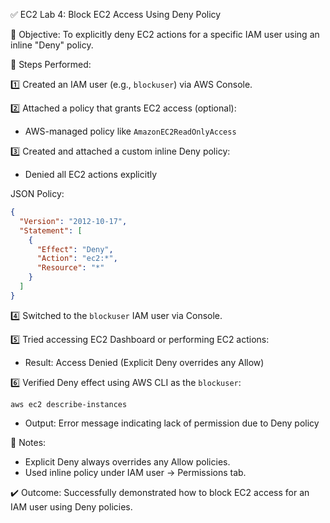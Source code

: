 
✅ EC2 Lab 4: Block EC2 Access Using Deny Policy

🔹 Objective:
To explicitly deny EC2 actions for a specific IAM user using an inline "Deny" policy.

🔹 Steps Performed:

1️⃣ Created an IAM user (e.g., `blockuser`) via AWS Console.

2️⃣ Attached a policy that grants EC2 access (optional):
   - AWS-managed policy like `AmazonEC2ReadOnlyAccess`

3️⃣ Created and attached a custom inline Deny policy:
   - Denied all EC2 actions explicitly

   JSON Policy:
   ```json
   {
     "Version": "2012-10-17",
     "Statement": [
       {
         "Effect": "Deny",
         "Action": "ec2:*",
         "Resource": "*"
       }
     ]
   }
   ```

4️⃣ Switched to the `blockuser` IAM user via Console.

5️⃣ Tried accessing EC2 Dashboard or performing EC2 actions:
   - Result: Access Denied (Explicit Deny overrides any Allow)

6️⃣ Verified Deny effect using AWS CLI as the `blockuser`:
   ```
   aws ec2 describe-instances
   ```
   - Output: Error message indicating lack of permission due to Deny policy

📝 Notes:
- Explicit Deny always overrides any Allow policies.
- Used inline policy under IAM user -> Permissions tab.

✔️ Outcome:
Successfully demonstrated how to block EC2 access for an IAM user using Deny policies.
```


